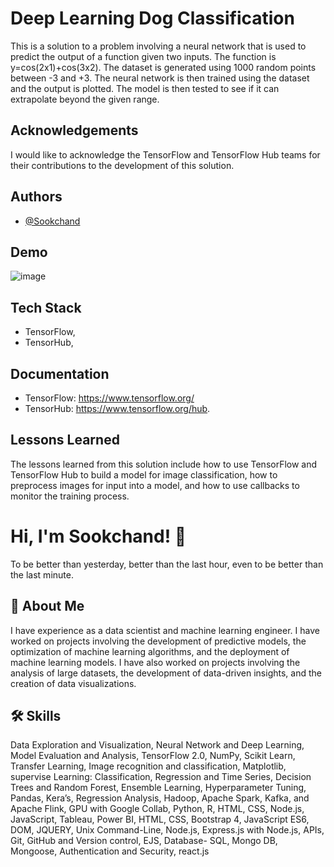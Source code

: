 
# Deep Learning Dog Classification
This is a solution to a problem involving a neural network that is used to predict the output of a function given two inputs. The function is y=cos(2x1)+cos(3x2). The dataset is generated using 1000 random points between -3 and +3. The neural network is then trained using the dataset and the output is plotted. The model is then tested to see if it can extrapolate beyond the given range.
## Acknowledgements
I would like to acknowledge the TensorFlow and TensorFlow Hub teams for their contributions to the development of this solution.

## Authors

- [@Sookchand](https://github.com/Sookchand)


## Demo
![image](https://user-images.githubusercontent.com/34344439/210097379-6b573f6f-6002-40ec-83ad-6b675a1b7dd4.png)

## Tech Stack
- TensorFlow, 
- TensorHub,
## Documentation
- TensorFlow: https://www.tensorflow.org/
- TensorHub: https://www.tensorflow.org/hub.

## Lessons Learned
The lessons learned from this solution include how to use TensorFlow and TensorFlow Hub to build a model for image classification, how to preprocess images for input into a model, and how to use callbacks to monitor the training process.
# Hi, I'm Sookchand! 👋

To be better than yesterday, better than the last hour, even to be better than the last
minute.
## 🚀 About Me
I have experience as a data scientist and machine learning engineer. I have worked on
projects involving the development of predictive models, the optimization of machine
learning algorithms, and the deployment of machine learning models. I have also worked on
projects involving the analysis of large datasets, the development of data-driven insights,
and the creation of data visualizations.
## 🛠 Skills
Data Exploration and Visualization, Neural Network and Deep Learning, Model Evaluation
and Analysis, TensorFlow 2.0, NumPy, Scikit Learn, Transfer Learning, Image recognition and
classification, Matplotlib, supervise Learning: Classification, Regression and Time Series,
Decision Trees and Random Forest, Ensemble Learning, Hyperparameter Tuning, Pandas,
Kera’s, Regression Analysis, Hadoop, Apache Spark, Kafka, and Apache Flink, GPU with
Google Collab, Python, R, HTML, CSS, Node.js, JavaScript, Tableau, Power BI, HTML, CSS,
Bootstrap 4, JavaScript ES6, DOM, JQUERY, Unix Command-Line, Node.js, Express.js with Node.js,
APIs, Git, GitHub and Version control, EJS, Database- SQL, Mongo DB, Mongoose, Authentication and
Security, react.js
